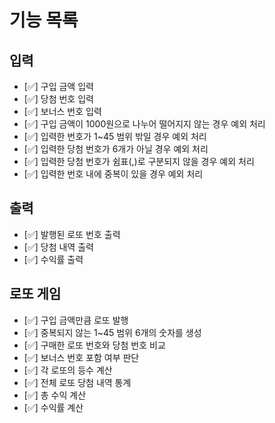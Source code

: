 # 기능 목록

## 입력
+ [✅] 구입 금액 입력
+ [✅] 당첨 번호 입력
+ [✅] 보너스 번호 입력
+ [✅] 구입 금액이 1000원으로 나누어 떨어지지 않는 경우 예외 처리
+ [✅] 입력한 번호가 1~45 범위 밖일 경우 예외 처리
+ [✅] 입력한 당첨 번호가 6개가 아닐 경우 예외 처리
+ [✅] 입력한 당첨 번호가 쉼표(,)로 구분되지 않을 경우 예외 처리
+ [✅] 입력한 번호 내에 중복이 있을 경우 예외 처리

## 출력
+ [✅] 발행된 로또 번호 출력
+ [✅] 당첨 내역 출력
+ [✅] 수익률 출력

## 로또 게임
+ [✅] 구입 금액만큼 로또 발행
+ [✅] 중복되지 않는 1~45 범위 6개의 숫자를 생성
+ [✅] 구매한 로또 번호와 당첨 번호 비교
+ [✅] 보너스 번호 포함 여부 판단
+ [✅] 각 로또의 등수 계산
+ [✅] 전체 로또 당첨 내역 통계
+ [✅] 총 수익 계산
+ [✅] 수익률 계산